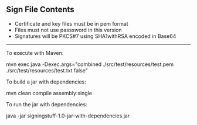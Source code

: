 Sign File Contents
------------------
* Certificate and key files must be in pem format
* Files must not use passsword in this version
* Signatures will be PKCS#7 using SHA1withRSA encoded in Base64

---
To execute with Maven:

mvn exec:java -Dexec.args="combined ./src/test/resources/test.pem ./src/test/resources/test.txt false"

To build a jar with dependencies:

mvn clean compile assembly:single

To run the jar with dependencies:

java -jar signingstuff-1.0-jar-with-dependencies.jar